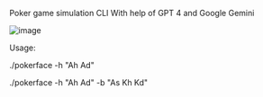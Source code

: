 Poker game simulation CLI
With help of GPT 4 and Google Gemini

![image](https://github.com/huynq55/pokerface/assets/1425348/4879e65d-8bfe-4e91-9836-9165f379d5f0)


Usage:

./pokerface -h "Ah Ad"

./pokerface -h "Ah Ad" -b "As Kh Kd"
